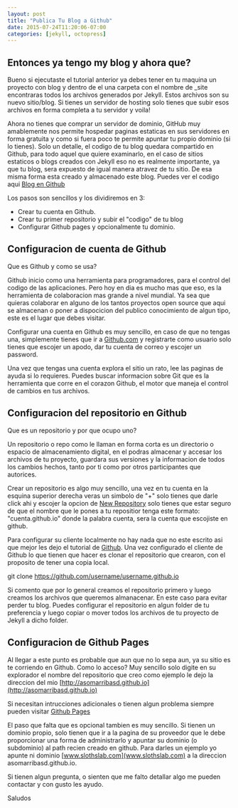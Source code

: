```yaml
---
layout: post
title: "Publica Tu Blog a Github"
date: 2015-07-24T11:20:06-07:00
categories: [jekyll, octopress]
---
```


## Entonces ya tengo my blog y ahora que?

Bueno si ejecutaste el tutorial anterior ya debes tener en tu maquina un proyecto con blog y dentro de el una carpeta con el nombre de _site encontraras todos los archivos generados por Jekyll. Estos archivos son su nuevo sitio/blog.
Si tienes un servidor de hosting solo tienes que subir esos archivos en forma completa a tu servidor y voila!

Ahora no tienes que comprar un servidor de dominio, GitHub muy amablemente nos permite hospedar paginas estaticas en sus servidores en forma  gratuita y como si fuera poco te permite apuntar tu propio dominio (si lo tienes). 
Solo un detalle, el codigo de tu blog quedara compartido en Github, para todo aquel que quiere examinarlo, en el caso de sitios estaticos o blogs creados con Jekyll eso no es realmente importante, ya que tu blog, sera expuesto de igual manera atravez de tu sitio.
De esa misma forma esta creado y almacenado este blog. Puedes ver el codigo aqui [Blog en Github](https://github.com/asomarribasd/asomarribasd.github.io)

Los pasos son sencillos y los dividiremos en 3:

 - Crear tu cuenta en Github.
 - Crear tu primer repositorio y subir el "codigo" de tu blog
 - Configurar Github pages y opcionalmente tu dominio.

## Configuracion de cuenta de Github

Que es Github y como se usa?

Github inicio como una herramienta para programadores, para el control del codigo de las aplicaciones. Pero hoy en dia es mucho mas que eso, es la herramienta de colaboracion mas grande a nivel mundial. Ya sea que quieras colaborar en alguno de los tantos proyectos open source que aqui se almacenan o poner a dispocicion del publico conocimiento de algun tipo, este es el lugar que debes visitar.

Configurar una cuenta en Github es muy sencillo, en caso de que no tengas una, simplemente tienes que ir a [Github.com](www.Github.com) y registrarte como usuario solo tienes que escojer un apodo, dar tu cuenta de correo y escojer un password.

Una vez que tengas una cuenta explora el sitio un rato, lee las paginas de ayuda si lo requieres. Puedes buscar informacion sobre Git que es la herramienta que corre en el corazon Github, el motor que maneja el control de cambios en tus archivos. 

## Configuracion del repositorio en Github

Que es un repositorio y por que ocupo uno?

Un repositorio o repo como le llaman en forma corta es un directorio o espacio de almacenamiento digital, en el podras almacenar y accesar los archivos de tu proyecto, guardara sus versiones y la informacion de todos los cambios hechos, tanto por ti como por otros participantes que autorices.

Crear un repositorio es algo muy sencillo, una vez en tu cuenta en la esquina superior derecha veras un simbolo de "+" solo tienes que darle click ahi y escojer la opcion de [New Repository](https://github.com/new) solo tienes que estar seguro de que el nombre que le pones a tu repositior tenga este formato: "cuenta.github.io" donde la palabra cuenta, sera la cuenta que escojiste en github.

Para configurar su cliente localmente no hay nada que no este escrito asi que mejor les dejo el tutorial de [Github](https://help.github.com/articles/set-up-git/).
Una vez configurado el cliente de Github lo que tienen que hacer es clonar el repositorio que crearon, con el proposito de tener una copia local.

git clone https://github.com/username/username.github.io

Si comento que por lo general creamos el repositorio primero y luego creamos los archivos que queremos almanacenar. En este caso para evitar perder tu blog. Puedes configurar el repositorio en algun folder de tu preferencia y luego copiar o mover todos los archivos de tu proyecto de Jekyll a dicho folder.


## Configuracion de Github Pages

Al llegar a este punto es probable que aun que no lo sepa aun, ya su sitio es te corriendo  en Github. Como lo acceso? Muy sencillo solo digite en su explorador el nombre del repositorio que creo como ejemplo le dejo la direccion del mio [http://asomarribasd.github.io](http://asomarribasd.github.io)

Si necesitan intrucciones adicionales o tienen algun problema siempre pueden visitar [Github Pages](https://pages.github.com/)

El paso que falta que es opcional tambien es muy sencillo. Si tienen un dominio propio, solo tienen que ir a la pagina de su proveedor que le debe proporcionar una forma de administrarlo y apuntar su dominio (o subdominio) al path recien creado en github. Para darles un ejemplo yo apunte ni dominio [www.slothslab.com](www.slothslab.com) a la direccion asomarribasd.github.io.

Si tienen algun pregunta, o sienten que me falto detallar algo me pueden contactar y con gusto les ayudo.

Saludos



